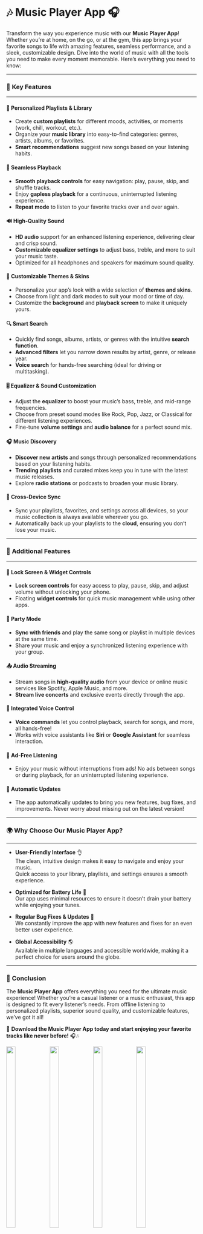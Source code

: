 # 🎶 Music Player App 🎧

Transform the way you experience music with our **Music Player App**! Whether you’re at home, on the go, or at the gym, this app brings your favorite songs to life with amazing features, seamless performance, and a sleek, customizable design. Dive into the world of music with all the tools you need to make every moment memorable. Here’s everything you need to know:

---

### 🌟 **Key Features**

---

#### 🎵 **Personalized Playlists & Library**  
- Create **custom playlists** for different moods, activities, or moments (work, chill, workout, etc.).  
- Organize your **music library** into easy-to-find categories: genres, artists, albums, or favorites.  
- **Smart recommendations** suggest new songs based on your listening habits.  

#### 🔄 **Seamless Playback**  
- **Smooth playback controls** for easy navigation: play, pause, skip, and shuffle tracks.  
- Enjoy **gapless playback** for a continuous, uninterrupted listening experience.  
- **Repeat mode** to listen to your favorite tracks over and over again.  

#### 🔊 **High-Quality Sound**  
- **HD audio** support for an enhanced listening experience, delivering clear and crisp sound.  
- **Customizable equalizer settings** to adjust bass, treble, and more to suit your music taste.  
- Optimized for all headphones and speakers for maximum sound quality.  

#### 🎨 **Customizable Themes & Skins**  
- Personalize your app’s look with a wide selection of **themes and skins**.  
- Choose from light and dark modes to suit your mood or time of day.  
- Customize the **background** and **playback screen** to make it uniquely yours.  

#### 🔍 **Smart Search**  
- Quickly find songs, albums, artists, or genres with the intuitive **search function**.  
- **Advanced filters** let you narrow down results by artist, genre, or release year.  
- **Voice search** for hands-free searching (ideal for driving or multitasking).  

#### 🎚️ **Equalizer & Sound Customization**  
- Adjust the **equalizer** to boost your music’s bass, treble, and mid-range frequencies.  
- Choose from preset sound modes like Rock, Pop, Jazz, or Classical for different listening experiences.  
- Fine-tune **volume settings** and **audio balance** for a perfect sound mix.  

#### 🎧 **Music Discovery**  
- **Discover new artists** and songs through personalized recommendations based on your listening habits.  
- **Trending playlists** and curated mixes keep you in tune with the latest music releases.  
- Explore **radio stations** or podcasts to broaden your music library.  

#### 🔗 **Cross-Device Sync**  
- Sync your playlists, favorites, and settings across all devices, so your music collection is always available wherever you go.  
- Automatically back up your playlists to the **cloud**, ensuring you don’t lose your music.  

---

### 🚀 **Additional Features**

---

#### 📲 **Lock Screen & Widget Controls**  
- **Lock screen controls** for easy access to play, pause, skip, and adjust volume without unlocking your phone.  
- Floating **widget controls** for quick music management while using other apps.  

#### 🎉 **Party Mode**  
- **Sync with friends** and play the same song or playlist in multiple devices at the same time.  
- Share your music and enjoy a synchronized listening experience with your group.  

#### 📤 **Audio Streaming**  
- Stream songs in **high-quality audio** from your device or online music services like Spotify, Apple Music, and more.  
- **Stream live concerts** and exclusive events directly through the app.  

#### 🎤 **Integrated Voice Control**  
- **Voice commands** let you control playback, search for songs, and more, all hands-free!  
- Works with voice assistants like **Siri** or **Google Assistant** for seamless interaction.

#### 🚫 **Ad-Free Listening**  
- Enjoy your music without interruptions from ads! No ads between songs or during playback, for an uninterrupted listening experience.  

#### 🔄 **Automatic Updates**  
- The app automatically updates to bring you new features, bug fixes, and improvements. Never worry about missing out on the latest version!  

---

### 🌍 **Why Choose Our Music Player App?**

---

- **User-Friendly Interface** 👌  
  The clean, intuitive design makes it easy to navigate and enjoy your music.  
  Quick access to your library, playlists, and settings ensures a smooth experience.

- **Optimized for Battery Life** 🔋  
  Our app uses minimal resources to ensure it doesn’t drain your battery while enjoying your tunes.

- **Regular Bug Fixes & Updates** 🔄  
  We constantly improve the app with new features and fixes for an even better user experience.

- **Global Accessibility** 🌎  
  Available in multiple languages and accessible worldwide, making it a perfect choice for users around the globe.

---

### 🎵 **Conclusion**  

The **Music Player App** offers everything you need for the ultimate music experience! Whether you’re a casual listener or a music enthusiast, this app is designed to fit every listener’s needs. From offline listening to personalized playlists, superior sound quality, and customizable features, we’ve got it all!  

📲 **Download the Music Player App today and start enjoying your favorite tracks like never before!** 🎧🎶


<p>
  <img src="https://github.com/user-attachments/assets/34f546d3-d173-477a-82ae-c0efdc7ad620"height="35%" width="22%">
    <img src="https://github.com/user-attachments/assets/1a5352f4-4a8f-4d3a-a8e9-57e3e46d7bf6"height="35%" width="22%">
     <img src="https://github.com/user-attachments/assets/9d7bc498-24da-4ba6-b8ff-e6a89f81c95a"height="35%" width="22%">
      <img src="https://github.com/user-attachments/assets/0db2d6fa-c18d-42a1-9b5f-3159176f549b"height="35%" width="22%">
   <img src="https://github.com/user-attachments/assets/44a286a5-ccac-485c-bb7c-98aaf64c1edb"height="35%" width="22%">
    </p>





https://github.com/user-attachments/assets/a03241fe-a8bb-41af-a47f-7930e53fb86c



    
